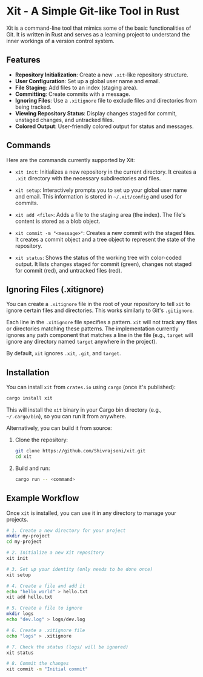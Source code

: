 # Xit - A Simple Git-like Tool in Rust

Xit is a command-line tool that mimics some of the basic functionalities of Git. It is written in Rust and serves as a learning project to understand the inner workings of a version control system.

## Features

*   **Repository Initialization**: Create a new `.xit`-like repository structure.
*   **User Configuration**: Set up a global user name and email.
*   **File Staging**: Add files to an index (staging area).
*   **Committing**: Create commits with a message.
*   **Ignoring Files**: Use a `.xitignore` file to exclude files and directories from being tracked.
*   **Viewing Repository Status**: Display changes staged for commit, unstaged changes, and untracked files.
*   **Colored Output**: User-friendly colored output for status and messages.

## Commands

Here are the commands currently supported by Xit:

*   `xit init`: Initializes a new repository in the current directory. It creates a `.xit` directory with the necessary subdirectories and files.

*   `xit setup`: Interactively prompts you to set up your global user name and email. This information is stored in `~/.xit/config` and used for commits.

*   `xit add <file>`: Adds a file to the staging area (the index). The file's content is stored as a blob object.

*   `xit commit -m "<message>"`: Creates a new commit with the staged files. It creates a commit object and a tree object to represent the state of the repository.

*   `xit status`: Shows the status of the working tree with color-coded output. It lists changes staged for commit (green), changes not staged for commit (red), and untracked files (red).

## Ignoring Files (.xitignore)

You can create a `.xitignore` file in the root of your repository to tell `xit` to ignore certain files and directories. This works similarly to Git's `.gitignore`.

Each line in the `.xitignore` file specifies a pattern. `xit` will not track any files or directories matching these patterns. The implementation currently ignores any path component that matches a line in the file (e.g., `target` will ignore any directory named `target` anywhere in the project).

By default, `xit` ignores `.xit`, `.git`, and `target`.

## Installation

You can install `xit` from `crates.io` using `cargo` (once it's published):

```sh
cargo install xit
```

This will install the `xit` binary in your Cargo bin directory (e.g., `~/.cargo/bin`), so you can run it from anywhere.

Alternatively, you can build it from source:

1.  Clone the repository:
    ```sh
    git clone https://github.com/Shivrajsoni/xit.git
    cd xit
    ```

2.  Build and run:
    ```sh
    cargo run -- <command>
    ```

## Example Workflow

Once `xit` is installed, you can use it in any directory to manage your projects.

```sh
# 1. Create a new directory for your project
mkdir my-project
cd my-project

# 2. Initialize a new Xit repository
xit init

# 3. Set up your identity (only needs to be done once)
xit setup

# 4. Create a file and add it
echo "hello world" > hello.txt
xit add hello.txt

# 5. Create a file to ignore
mkdir logs
echo "dev.log" > logs/dev.log

# 6. Create a .xitignore file
echo "logs" > .xitignore

# 7. Check the status (logs/ will be ignored)
xit status

# 8. Commit the changes
xit commit -m "Initial commit"
```
